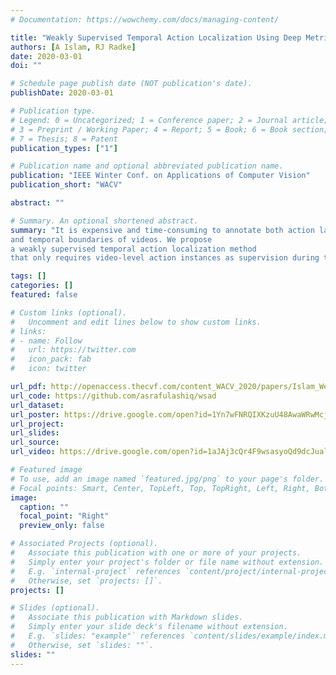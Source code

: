 ```yaml
---
# Documentation: https://wowchemy.com/docs/managing-content/

title: "Weakly Supervised Temporal Action Localization Using Deep Metric Learning"
authors: [A Islam, RJ Radke]
date: 2020-03-01
doi: ""

# Schedule page publish date (NOT publication's date).
publishDate: 2020-03-01

# Publication type.
# Legend: 0 = Uncategorized; 1 = Conference paper; 2 = Journal article;
# 3 = Preprint / Working Paper; 4 = Report; 5 = Book; 6 = Book section;
# 7 = Thesis; 8 = Patent
publication_types: ["1"]

# Publication name and optional abbreviated publication name.
publication: "IEEE Winter Conf. on Applications of Computer Vision"
publication_short: "WACV"

abstract: ""

# Summary. An optional shortened abstract.
summary: "It is expensive and time-consuming to annotate both action labels
and temporal boundaries of videos. We propose
a weakly supervised temporal action localization method
that only requires video-level action instances as supervision during training. "

tags: []
categories: []
featured: false

# Custom links (optional).
#   Uncomment and edit lines below to show custom links.
# links:
# - name: Follow
#   url: https://twitter.com
#   icon_pack: fab
#   icon: twitter

url_pdf: http://openaccess.thecvf.com/content_WACV_2020/papers/Islam_Weakly_Supervised_Temporal_Action_Localization_Using_Deep_Metric_Learning_WACV_2020_paper.pdf
url_code: https://github.com/asrafulashiq/wsad
url_dataset:
url_poster: https://drive.google.com/open?id=1Yn7wFNRQIXKzuU48AwaWRwMcjw_jaVeX
url_project:
url_slides:
url_source:
url_video: https://drive.google.com/open?id=1aJAj3cQr4F9wsasyoQd9dcJualgMDRfP

# Featured image
# To use, add an image named `featured.jpg/png` to your page's folder. 
# Focal points: Smart, Center, TopLeft, Top, TopRight, Left, Right, BottomLeft, Bottom, BottomRight.
image:
  caption: ""
  focal_point: "Right"
  preview_only: false

# Associated Projects (optional).
#   Associate this publication with one or more of your projects.
#   Simply enter your project's folder or file name without extension.
#   E.g. `internal-project` references `content/project/internal-project/index.md`.
#   Otherwise, set `projects: []`.
projects: []

# Slides (optional).
#   Associate this publication with Markdown slides.
#   Simply enter your slide deck's filename without extension.
#   E.g. `slides: "example"` references `content/slides/example/index.md`.
#   Otherwise, set `slides: ""`.
slides: ""
---
```

